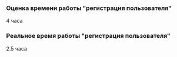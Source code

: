 ### Оценка времени работы "регистрация пользователя"
4 часа

### Реальное время работы "регистрация пользователя"

2.5 часа